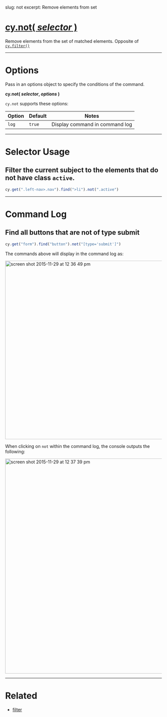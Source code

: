 slug: not
excerpt: Remove elements from set

# [cy.not( *selector* )](#selector-usage)

Remove elements from the set of matched elements. Opposite of [`cy.filter()`](https://on.cypress.io/api/filter)

***

# Options

Pass in an options object to specify the conditions of the command.

**cy.not( *selector*, *options* )**

`cy.not` supports these options:

Option | Default | Notes
--- | --- | ---
`log` | `true` | Display command in command log

***

# Selector Usage

## Filter the current subject to the elements that do not have class `active`.

```javascript
cy.get(".left-nav>.nav").find(">li").not(".active")
```

***

# Command Log

## Find all buttons that are not of type submit

```javascript
cy.get("form").find("button").not("[type='submit']")
```

The commands above will display in the command log as:

<img width="572" alt="screen shot 2015-11-29 at 12 36 49 pm" src="https://cloud.githubusercontent.com/assets/1271364/11458817/0a846c3c-9696-11e5-9901-5f4376629e75.png">

When clicking on `not` within the command log, the console outputs the following:

<img width="689" alt="screen shot 2015-11-29 at 12 37 39 pm" src="https://cloud.githubusercontent.com/assets/1271364/11458819/0d6870f6-9696-11e5-9364-2685b8ffc71b.png">

***
# Related

- [filter](https://on.cypress.io/api/filter)